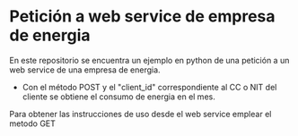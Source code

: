 # Petición a web service  de empresa de energia 

  En este repositorio se encuentra un ejemplo en python de una petición a un web service de una empresa de energia.



 - Con el método POST y el "client_id" correspondiente al CC o NIT del cliente se obtiene el consumo de energia en el mes.

 
 Para obtener las instrucciones de uso desde el web service emplear el metodo GET

